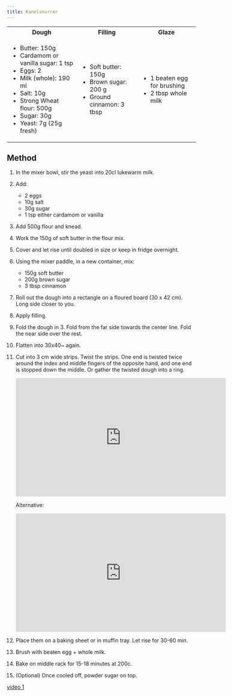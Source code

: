 ```yaml
---
title: Kanelsnurrer
---
```



<table>
  <tr>
    <th>Dough</th>
    <th>Filling</th>
    <th>Glaze</th>
  </tr>
  <tr>
    <td>
      <ul>
        <li>Butter: 150g</li>
        <li>Cardamom or vanilla sugar: 1 tsp</li>
        <li>Eggs: 2</li>
        <li>Milk (whole): 190 ml</li>
        <li>Salt: 10g</li>
        <li>Strong Wheat flour: 500g</li>
        <li>Sugar: 30g</li>
        <li>Yeast: 7g (25g fresh)</li>
      </ul>
    </td>
    <td>
      <ul>
        <li>Soft butter: 150g</li>
        <li>Brown sugar: 200 g</li>
        <li>Ground cinnamon: 3 tbsp</li>
      </ul>
    </td>
    <td>
      <ul>
        <li>1 beaten egg for brushing</li>
        <li>2 tbsp whole milk</li>
      </ul>
    </td>
  </tr>
</table>

## Method

1. In the mixer bowl, stir the yeast into 20cl lukewarm milk.
1. Add:
   - 2 eggs
   - 10g salt
   - 30g sugar
   - 1 tsp either cardamom or vanilla
1. Add 500g flour and knead.
1. Work the 150g of soft butter in the flour mix.
1. Cover and let rise until doubled in size or keep in fridge overnight.
1. Using the mixer paddle, in a new container, mix:
   - 150g soft butter
   - 200g brown sugar
   - 3 tbsp cinnamon
1. Roll out the dough into a rectangle on a floured board (30 x 42 cm). Long side closer to you.
1. Apply filling.
1. Fold the dough in 3. Fold from the far side towards the center line. Fold the near side over the rest.
1. Flatten into 30x40~ again.
1. Cut into 3 cm wide strips. Twist the strips. One end is
   twisted twice around the index and middle fingers of the opposite hand, and one end is stopped down the middle. Or gather the twisted dough into a ring.
   <div class="youtube-video-container">
   <iframe width="560" height="315" src="https://www.youtube.com/embed/N0g8hyUGcvk" title="YouTube video player" frameborder="0" allow="accelerometer; autoplay; clipboard-write; encrypted-media; gyroscope; picture-in-picture" allowFullScreen></iframe>
   </div>

   Alternative:
   <div class="youtube-video-container">
   <iframe width="560" height="315" src="https://www.youtube.com/embed/wNiyp89pTi0?start=195" title="YouTube video player" frameborder="0" allow="accelerometer; autoplay; clipboard-write; encrypted-media; gyroscope; picture-in-picture" allowFullScreen></iframe>
   </div>
1. Place them on a baking sheet or in muffin tray. Let rise for 30-60 min.
1. Brush with beaten egg + whole milk.
1. Bake on middle rack for 15-18 minutes at 200c.
1. (Optional) Once cooled off, powder sugar on top.

[video 1](https://www.youtube.com/watch?v=wNiyp89pTi0)
